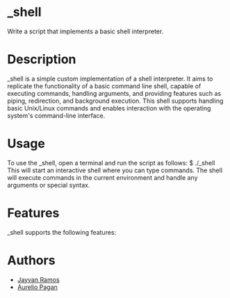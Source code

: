 # _shell
Write a script that implements a basic shell interpreter.

# Description
\_shell is a simple custom implementation of a shell interpreter. It aims to replicate the functionality of a basic command
line shell, capable of executing commands, handling arguments, and providing features such as piping, redirection, and
background execution. This shell supports handling basic Unix/Linux commands and enables interaction with the operating
system's command-line interface.

# Usage
To use the \_shell, open a terminal and run the script as follows: $ ./_shell
This will start an interactive shell where you can type commands. The shell will execute commands in the current
environment and handle any arguments or special syntax.

# Features
\_shell supports the following features:

# Authors
- [Jayvan Ramos](https://github.com/Jayvan23)
- [Aurelio Pagan](https://github.com/aureliopagan)

